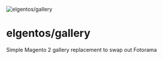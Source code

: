 ![elgentos/gallery](https://banners.beyondco.de/Magento%202%20Gallery%20Replacement.png?theme=light&packageName=elgentos%2Fgallery&pattern=hideout&style=style_1&description=Simple+Magento+2+gallery+replacement+to+swap+out+Fotorama&md=1&fontSize=100px&images=photograph)

# elgentos/gallery

Simple Magento 2 gallery replacement to swap out Fotorama
